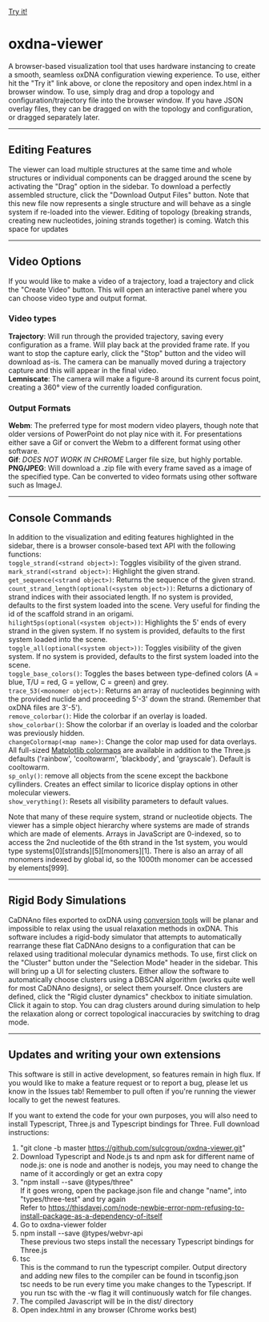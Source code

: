 [Try it!](https://sulcgroup.github.io/oxdna-viewer/)

# oxdna-viewer

A browser-based visualization tool that uses hardware instancing to create a smooth, seamless oxDNA configuration viewing experience.  To use, either hit the "Try it" link above, or clone the repository and open index.html in a browser window. To use, simply drag and drop a topology and configuration/trajectory file into the browser window. If you have JSON overlay files, they can be dragged on with the topology and configuration, or dragged separately later. 

---

## Editing Features  
The viewer can load multiple structures at the same time and whole structures or individual components can be dragged around the scene by activating the "Drag" option in the sidebar.  To download a perfectly assembled structure, click the "Download Output Files" button.  Note that this new file now represents a single structure and will behave as a single system if re-loaded into the viewer.  Editing of topology (breaking strands, creating new nucleotides, joining strands together) is coming.  Watch this space for updates

---

## Video Options  
If you would like to make a video of a trajectory, load a trajectory and click the "Create Video" button.  This will open an interactive panel where you can choose video type and output format.  

### Video types  
**Trajectory**: Will run through the provided trajectory, saving every configuration as a frame.  Will play back at the provided frame rate.  If you want to stop the capture early, click the "Stop" button and the video will download as-is.  The camera can be manually moved during a trajectory capture and this will appear in the final video.  
**Lemniscate**: The camera will make a figure-8 around its current focus point, creating a 360° view of the currently loaded configuration.

### Output Formats
**Webm**: The preferred type for most modern video players, though note that older versions of PowerPoint do not play nice with it. For presentations either save a Gif or convert the Webm to a different format using other software.  
**Gif**: *DOES NOT WORK IN CHROME* Larger file size, but highly portable.  
**PNG/JPEG**: Will download a .zip file with every frame saved as a image of the specified type.  Can be converted to video formats using other software such as ImageJ.

---

## Console Commands
In addition to the visualization and editing features highlighted in the sidebar, there is a browser console-based text API with the following functions:  
`toggle_strand(<strand object>)`: Toggles visibility of the given strand.  
`mark_strand(<strand object>)`: Highlight the given strand.  
`get_sequence(<strand object>)`: Returns the sequence of the given strand.  
`count_strand_length(optional(<system object>))`: Returns a dictionary of strand indices with their associated length. If no system is provided, defaults to the first system loaded into the scene.  Very useful for finding the id of the scaffold strand in an origami.  
`hilight5ps(optional(<system object>))`: Highlights the 5' ends of every strand in the given system. If no system is provided, defaults to the first system loaded into the scene.  
`toggle_all(optional(<system object>))`: Toggles visibility of the given system. If no system is provided, defaults to the first system loaded into the scene.  
`toggle_base_colors()`: Toggles the bases between type-defined colors (A = blue, T/U = red, G = yellow, C = green) and grey.  
`trace_53(<monomer object>)`: Returns an array of nucleotides beginning with the provided nuclide and proceeding 5'-3' down the strand. (Remember that oxDNA files are 3'-5').  
`remove_colorbar()`: Hide the colorbar if an overlay is loaded.  
`show_colorbar()`: Show the colorbar if an overlay is loaded and the colorbar was previously hidden.  
`changeColormap(<map name>)`: Change the color map used for data overlays. All full-sized [Matplotlib colormaps](https://matplotlib.org/3.1.1/gallery/color/colormap_reference.html) are available in addition to the Three.js defaults ('rainbow', 'cooltowarm', 'blackbody', and 'grayscale').  Default is cooltowarm.  
`sp_only()`: remove all objects from the scene except the backbone cyllinders.  Creates an effect similar to licorice display options in other molecular viewers.  
`show_verything()`: Resets all visibility parameters to default values.  

Note that many of these require system, strand or nucleotide objects. The viewer has a simple object hierarchy where systems are made of strands which are made of elements.  Arrays in JavaScript are 0-indexed, so to access the 2nd nucleotide of the 6th strand in the 1st system, you would type systems[0][strands][5][monomers][1].  There is also an array of all monomers indexed by global id, so the 1000th monomer can be accessed by elements[999].

---

## Rigid Body Simulations  
CaDNAno files exported to oxDNA using [conversion tools](http://tacoxdna.sissa.it/) will be planar and impossible to relax using the usual relaxation methods in oxDNA. This software includes a rigid-body simulator that attempts to automatically rearrange these flat CaDNAno designs to a configuration that can be relaxed using traditional molecular dynamics methods. To use, first click on the "Cluster" button under the "Selection Mode" header in the sidebar. This will bring up a UI for selecting clusters. Either allow the software to automatically choose clusters using a DBSCAN algorithm (works quite well for most CaDNAno designs), or select them yourself. Once clusters are defined, click the "Rigid cluster dynamics" checkbox to initiate simulation.  Click it again to stop.  You can drag clusters around during simulation to help the relaxation along or correct topological inaccuracies by switching to drag mode.

---

## Updates and writing your own extensions
This software is still in active development, so features remain in high flux.  If you would like to make a feature request or to report a bug, please let us know in the Issues tab!  Remember to pull often if you're running the viewer locally to get the newest features.

If you want to extend the code for your own purposes, you will also need to install Typescript, Three.js and Typescript bindings for Three.  Full download instructions:

1) "git clone -b master https://github.com/sulcgroup/oxdna-viewer.git"  
2) Download Typescript and Node.js 
   ts and npm ask for different name of node.js: one is node and another is nodejs, you may need to change the name of it accordingly or get an extra copy  
3) "npm install --save @types/three"  
   If it goes wrong, open the package.json file and change "name", into "types/three-test" and try again  
   Refer to https://thisdavej.com/node-newbie-error-npm-refusing-to-install-package-as-a-dependency-of-itself  
4) Go to oxdna-viewer folder  
5) npm install --save @types/webvr-api  
   These previous two steps install the necessary Typescript bindings for Three.js  
6) tsc  
   This is the command to run the typescript compiler.  Output directory and adding new files to the compiler can be found in tsconfig.json  
   tsc needs to be run every time you make changes to the Typescript.  If you run tsc with the -w flag it will continuously watch for file changes.  
7) The compiled Javascript will be in the dist/ directory  
8) Open index.html in any browser (Chrome works best)

